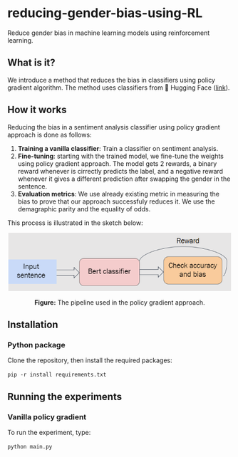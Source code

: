 # reducing-gender-bias-using-RL
Reduce gender bias in machine learning models using reinforcement learning.

## What is it?
We introduce a method that reduces the bias in classifiers using policy gradient algorithm. The method uses classifiers from 🤗 Hugging Face ([link](https://github.com/huggingface/transformers)). 

## How it works
Reducing the bias in a sentiment analysis classifier using policy gradient approach is done as follows:

1. **Training a vanilla classifier**: Train a classifier on sentiment analysis.
2. **Fine-tuning**: starting with the trained model, we fine-tune the weights using policy gradient approach. The model gets 2 rewards, a binary reward whenever is cirrectly predicts the label, and a negative reward whenever it gives a different prediction after swapping the gender in the sentence.
3. **Evaluation metrics**: We use already existing metric in measuring the bias to prove that our approach successfuly reduces it. We use the demagraphic parity and the equality of odds.

This process is illustrated in the sketch below:


<div style="text-align: center">
<img src="images/policy_gradient_pipeline.png" width="500">
<p style="text-align: center;"> <b>Figure:</b> The pipeline used in the policy gradient approach. </p>
</div>

## Installation

### Python package
Clone the repository, then install the required packages:

`pip -r install requirements.txt`

## Running the experiments

### Vanilla policy gradient
To run the experiment, type:

`python main.py`
